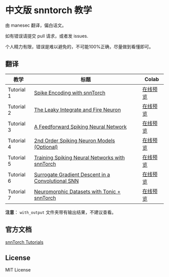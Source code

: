 # 中文版 snntorch 教学
由 manesec 翻译，偏白话文。

如有错误请提交 pull 请求，或者发 issues.

个人精力有限，错误是难以避免的，不可能100%正确，尽量做到看懂即可。

## 翻译

|  教学   | 标题  | Colab |
|  ----  |  ----  |  ---- | 
|  Tutorial 1 | [Spike Encoding with snnTorch](./Tutorial%201_Spike%20Encoding%20with%20snnTorch.ipynb) | [在线预览](https://colab.research.google.com/github/manesec/snntorch_tutorial_zh/blob/main/Tutorial%201_Spike%20Encoding%20with%20snnTorch.ipynb) | 
|  Tutorial 2 | [The Leaky Integrate and Fire Neuron](./Tutorial%202_The%20Leaky%20Integrate%20and%20Fire%20Neuron.ipynb) | [在线预览](https://colab.research.google.com/github/manesec/snntorch_tutorial_zh/blob/main/Tutorial%202_The%20Leaky%20Integrate%20and%20Fire%20Neuron.ipynb) |
|  Tutorial 3 | [A Feedforward Spiking Neural Network](./Tutorial%203_A%20Feedforward%20Spiking%20Neural%20Network.ipynb) | [在线预览](https://colab.research.google.com/github/manesec/snntorch_tutorial_zh/blob/main/Tutorial%203_A%20Feedforward%20Spiking%20Neural%20Network.ipynb) |
|  Tutorial 4 | [2nd Order Spiking Neuron Models (Optional)](./Tutorial%204_2nd%20Order%20Spiking%20Neuron%20Models%20%28Optional%29.ipynb) | [在线预览](https://colab.research.google.com/github/manesec/snntorch_tutorial_zh/blob/main/Tutorial%204_2nd%20Order%20Spiking%20Neuron%20Models%20(Optional).ipynb) |
|  Tutorial 5 | [Training Spiking Neural Networks with snnTorch](./Tutorial%205_Training%20Spiking%20Neural%20Networks%20with%20snnTorch.ipynb) | [在线预览](https://colab.research.google.com/github/manesec/snntorch_tutorial_zh/blob/main/Tutorial%205_Training%20Spiking%20Neural%20Networks%20with%20snnTorch.ipynb) |
|  Tutorial 6 | [Surrogate Gradient Descent in a Convolutional SNN](./Tutorial%206_Surrogate%20Gradient%20Descent%20in%20a%20Convolutional%20SNN.ipynb) | [在线预览](https://colab.research.google.com/github/manesec/snntorch_tutorial_zh/blob/main/Tutorial%206_Surrogate%20Gradient%20Descent%20in%20a%20Convolutional%20SNN.ipynb) |
|  Tutorial 7 | [Neuromorphic Datasets with Tonic + snnTorch](./Tutorial%207_Neuromorphic%20Datasets%20with%20Tonic%20and%20snnTorch.ipynb) | [在线预览](https://colab.research.google.com/github/manesec/snntorch_tutorial_zh/blob/main/Tutorial%207_Neuromorphic%20Datasets%20with%20Tonic%20and%20snnTorch.ipynb) |

**注意**： `with_output` 文件夹带有输出结果，不建议查看。

## 官方文档

[snnTorch Tutorials](https://snntorch.readthedocs.io/en/latest/tutorials/index.html)

## License

MIT License